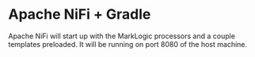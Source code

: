 # Apache NiFi + Gradle

Apache NiFi will start up with the MarkLogic processors and a couple templates preloaded.  It will be running on port 8080 of the host machine.  